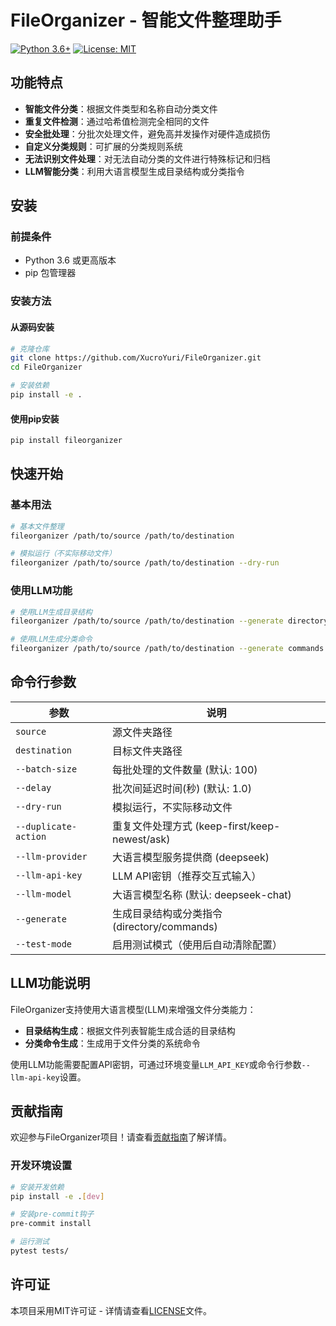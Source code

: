 # FileOrganizer - 智能文件整理助手

[![Python 3.6+](https://img.shields.io/badge/python-3.6+-blue.svg)](https://www.python.org/downloads/)
[![License: MIT](https://img.shields.io/badge/License-MIT-yellow.svg)](https://opensource.org/licenses/MIT)

## 功能特点

- **智能文件分类**：根据文件类型和名称自动分类文件
- **重复文件检测**：通过哈希值检测完全相同的文件
- **安全批处理**：分批次处理文件，避免高并发操作对硬件造成损伤
- **自定义分类规则**：可扩展的分类规则系统
- **无法识别文件处理**：对无法自动分类的文件进行特殊标记和归档
- **LLM智能分类**：利用大语言模型生成目录结构或分类指令

## 安装

### 前提条件

- Python 3.6 或更高版本
- pip 包管理器

### 安装方法

#### 从源码安装

```bash
# 克隆仓库
git clone https://github.com/XucroYuri/FileOrganizer.git
cd FileOrganizer

# 安装依赖
pip install -e .
```

#### 使用pip安装

```bash
pip install fileorganizer
```

## 快速开始

### 基本用法

```bash
# 基本文件整理
fileorganizer /path/to/source /path/to/destination

# 模拟运行（不实际移动文件）
fileorganizer /path/to/source /path/to/destination --dry-run
```

### 使用LLM功能

```bash
# 使用LLM生成目录结构
fileorganizer /path/to/source /path/to/destination --generate directory --llm-provider deepseek

# 使用LLM生成分类命令
fileorganizer /path/to/source /path/to/destination --generate commands --llm-provider deepseek
```

## 命令行参数

| 参数 | 说明 |
|------|------|
| `source` | 源文件夹路径 |
| `destination` | 目标文件夹路径 |
| `--batch-size` | 每批处理的文件数量 (默认: 100) |
| `--delay` | 批次间延迟时间(秒) (默认: 1.0) |
| `--dry-run` | 模拟运行，不实际移动文件 |
| `--duplicate-action` | 重复文件处理方式 (keep-first/keep-newest/ask) |
| `--llm-provider` | 大语言模型服务提供商 (deepseek) |
| `--llm-api-key` | LLM API密钥（推荐交互式输入） |
| `--llm-model` | 大语言模型名称 (默认: deepseek-chat) |
| `--generate` | 生成目录结构或分类指令 (directory/commands) |
| `--test-mode` | 启用测试模式（使用后自动清除配置） |

## LLM功能说明

FileOrganizer支持使用大语言模型(LLM)来增强文件分类能力：

- **目录结构生成**：根据文件列表智能生成合适的目录结构
- **分类命令生成**：生成用于文件分类的系统命令

使用LLM功能需要配置API密钥，可通过环境变量`LLM_API_KEY`或命令行参数`--llm-api-key`设置。

## 贡献指南

欢迎参与FileOrganizer项目！请查看[贡献指南](CONTRIBUTING.md)了解详情。

### 开发环境设置

```bash
# 安装开发依赖
pip install -e .[dev]

# 安装pre-commit钩子
pre-commit install

# 运行测试
pytest tests/
```

## 许可证

本项目采用MIT许可证 - 详情请查看[LICENSE](LICENSE)文件。